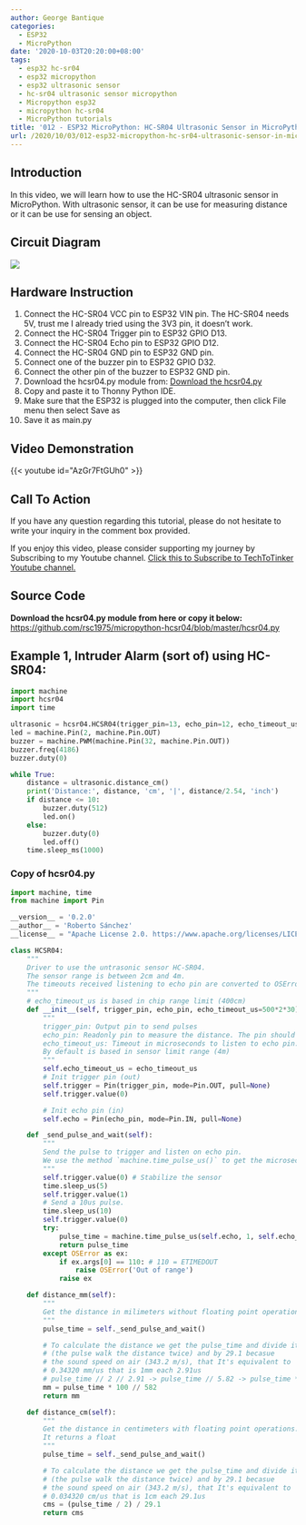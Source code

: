 ```yaml
---
author: George Bantique
categories:
  - ESP32
  - MicroPython
date: '2020-10-03T20:20:00+08:00'
tags:
  - esp32 hc-sr04
  - esp32 micropython
  - esp32 ultrasonic sensor
  - hc-sr04 ultrasonic sensor micropython
  - Micropython esp32
  - micropython hc-sr04
  - MicroPython tutorials
title: '012 - ESP32 MicroPython: HC-SR04 Ultrasonic Sensor in MicroPython'
url: /2020/10/03/012-esp32-micropython-hc-sr04-ultrasonic-sensor-in-micropython/
---
```


## **Introduction**

In this video, we will learn how to use the HC-SR04 ultrasonic sensor in MicroPython. With ultrasonic sensor, it can be use for measuring distance or it can be use for sensing an object.

## **Circuit Diagram**

![](/images/hcsr04_mp.png)

## **Hardware Instruction**

1. Connect the HC-SR04 VCC pin to ESP32 VIN pin. The HC-SR04 needs 5V, trust me I already tried using the 3V3 pin, it doesn’t work.  
2. Connect the HC-SR04 Trigger pin to ESP32 GPIO D13.  
3. Connect the HC-SR04 Echo pin to ESP32 GPIO D12.  
4. Connect the HC-SR04 GND pin to ESP32 GND pin.  
5. Connect one of the buzzer pin to ESP32 GPIO D32.  
6. Connect the other pin of the buzzer to ESP32 GND pin.  
7. Download the hcsr04.py module from: [Download the hcsr04.py](https://github.com/rsc1975/micropython-hcsr04/blob/master/hcsr04.py)  
8. Copy and paste it to Thonny Python IDE.  
9. Make sure that the ESP32 is plugged into the computer, then click File menu then select Save as  
10. Save it as main.py

## **Video Demonstration**

{{< youtube id="AzGr7FtGUh0" >}}

## **Call To Action**

If you have any question regarding this tutorial, please do not hesitate to write your inquiry in the comment box provided.

If you enjoy this video, please consider supporting my journey by Subscribing to my Youtube channel. [Click this to Subscribe to TechToTinker Youtube channel.  ](https://www.youtube.com/c/TechToTinker?sub_confirmation=1)

## **Source Code**

**Download the hcsr04.py module from here or copy it below:**  
<https://github.com/rsc1975/micropython-hcsr04/blob/master/hcsr04.py>

## **Example 1, Intruder Alarm (sort of) using HC-SR04:**

```py { lineNos="true" wrap="true" }
import machine
import hcsr04
import time

ultrasonic = hcsr04.HCSR04(trigger_pin=13, echo_pin=12, echo_timeout_us=1000000)
led = machine.Pin(2, machine.Pin.OUT)
buzzer = machine.PWM(machine.Pin(32, machine.Pin.OUT))
buzzer.freq(4186)
buzzer.duty(0)

while True:
    distance = ultrasonic.distance_cm()
    print('Distance:', distance, 'cm', '|', distance/2.54, 'inch')
    if distance <= 10:
        buzzer.duty(512)
        led.on()
    else:
        buzzer.duty(0)
        led.off()
    time.sleep_ms(1000)

```

### **Copy of hcsr04.py**

```py { lineNos="true" wrap="true" }
import machine, time
from machine import Pin

__version__ = '0.2.0'
__author__ = 'Roberto Sánchez'
__license__ = "Apache License 2.0. https://www.apache.org/licenses/LICENSE-2.0"

class HCSR04:
    """
    Driver to use the untrasonic sensor HC-SR04.
    The sensor range is between 2cm and 4m.
    The timeouts received listening to echo pin are converted to OSError('Out of range')
    """
    # echo_timeout_us is based in chip range limit (400cm)
    def __init__(self, trigger_pin, echo_pin, echo_timeout_us=500*2*30):
        """
        trigger_pin: Output pin to send pulses
        echo_pin: Readonly pin to measure the distance. The pin should be protected with 1k resistor
        echo_timeout_us: Timeout in microseconds to listen to echo pin. 
        By default is based in sensor limit range (4m)
        """
        self.echo_timeout_us = echo_timeout_us
        # Init trigger pin (out)
        self.trigger = Pin(trigger_pin, mode=Pin.OUT, pull=None)
        self.trigger.value(0)

        # Init echo pin (in)
        self.echo = Pin(echo_pin, mode=Pin.IN, pull=None)

    def _send_pulse_and_wait(self):
        """
        Send the pulse to trigger and listen on echo pin.
        We use the method `machine.time_pulse_us()` to get the microseconds until the echo is received.
        """
        self.trigger.value(0) # Stabilize the sensor
        time.sleep_us(5)
        self.trigger.value(1)
        # Send a 10us pulse.
        time.sleep_us(10)
        self.trigger.value(0)
        try:
            pulse_time = machine.time_pulse_us(self.echo, 1, self.echo_timeout_us)
            return pulse_time
        except OSError as ex:
            if ex.args[0] == 110: # 110 = ETIMEDOUT
                raise OSError('Out of range')
            raise ex

    def distance_mm(self):
        """
        Get the distance in milimeters without floating point operations.
        """
        pulse_time = self._send_pulse_and_wait()

        # To calculate the distance we get the pulse_time and divide it by 2 
        # (the pulse walk the distance twice) and by 29.1 becasue
        # the sound speed on air (343.2 m/s), that It's equivalent to
        # 0.34320 mm/us that is 1mm each 2.91us
        # pulse_time // 2 // 2.91 -> pulse_time // 5.82 -> pulse_time * 100 // 582 
        mm = pulse_time * 100 // 582
        return mm

    def distance_cm(self):
        """
        Get the distance in centimeters with floating point operations.
        It returns a float
        """
        pulse_time = self._send_pulse_and_wait()

        # To calculate the distance we get the pulse_time and divide it by 2 
        # (the pulse walk the distance twice) and by 29.1 becasue
        # the sound speed on air (343.2 m/s), that It's equivalent to
        # 0.034320 cm/us that is 1cm each 29.1us
        cms = (pulse_time / 2) / 29.1
        return cms

```
